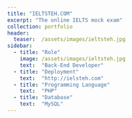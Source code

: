 ```yaml
---
title: "IELTSTEH.COM"
excerpt: "The online IELTS mock exam"
collection: portfolio
header:
  teaser:  /assets/images/ieltsteh.jpg
sidebar:
  - title: "Role"
    image: /assets/images/ieltsteh.jpg
    text:  "Back-End Developer"
  - title: "Deployment"
    text:  "http://ielsteh.com"
  - title: "Programming Language"
    text:  "PHP"
  - title: "Database"
    text:  "MySQL"
---
```

